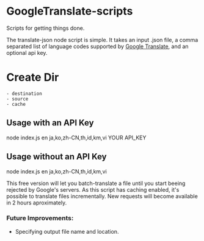 # GoogleTranslate-scripts

Scripts for getting things done.

The translate-json node script is simple. It takes an input .json file, a comma separated list of language codes supported by [Google Translate](https://ctrlq.org/code/19899-google-translate-languages), and an optional api key.

# Create Dir

    - destination
    - source
    - cache

## Usage with an API Key

node index.js en ja,ko,zh-CN,th,id,km,vi YOUR API_KEY

## Usage without an API Key

node index.js en ja,ko,zh-CN,th,id,km,vi

This free version will let you batch-translate a file until you start beeing rejected by Google's servers. As this script has caching enabled, it's possible to translate files incrementally. New requests will become available in 2 hours aproximately.

### Future Improvements:

- Specifying output file name and location.
